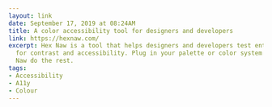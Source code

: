```yaml
---
layout: link
date: September 17, 2019 at 08:24AM
title: A color accessibility tool for designers and developers
link: https://hexnaw.com/
excerpt: Hex Naw is a tool that helps designers and developers test entire color systems
  for contrast and accessibility. Plug in your palette or color system and let Hex
  Naw do the rest.
tags:
- Accessibility
- A11y
- Colour
---
```

